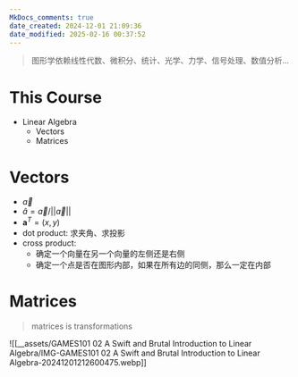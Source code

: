 ```yaml
---
MkDocs_comments: true
date_created: 2024-12-01 21:09:36
date_modified: 2025-02-16 00:37:52
---
```


> 图形学依赖线性代数、微积分、统计、光学、力学、信号处理、数值分析...

# This Course

- Linear Algebra
	- Vectors
	- Matrices

# Vectors

- $\vec{a}$
- $\hat{a}=\vec{a}/||\vec{a}||$
- $\mathbf{a}^T=(x, y)$
- dot product: 求夹角、求投影
- cross product: 
	- 确定一个向量在另一个向量的左侧还是右侧
	- 确定一个点是否在图形内部，如果在所有边的同侧，那么一定在内部

# Matrices

> matrices is transformations

![[__assets/GAMES101 02 A Swift and Brutal Introduction to Linear Algebra/IMG-GAMES101 02 A Swift and Brutal Introduction to Linear Algebra-20241201212600475.webp]]